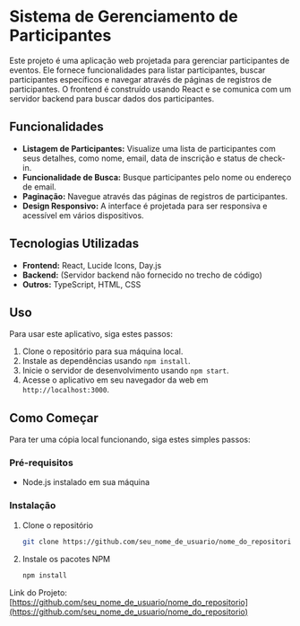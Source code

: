 # Sistema de Gerenciamento de Participantes

Este projeto é uma aplicação web projetada para gerenciar participantes de eventos. Ele fornece funcionalidades para listar participantes, buscar participantes específicos e navegar através de páginas de registros de participantes. O frontend é construído usando React e se comunica com um servidor backend para buscar dados dos participantes.

## Funcionalidades

- **Listagem de Participantes:** Visualize uma lista de participantes com seus detalhes, como nome, email, data de inscrição e status de check-in.
- **Funcionalidade de Busca:** Busque participantes pelo nome ou endereço de email.
- **Paginação:** Navegue através das páginas de registros de participantes.
- **Design Responsivo:** A interface é projetada para ser responsiva e acessível em vários dispositivos.

## Tecnologias Utilizadas

- **Frontend:** React, Lucide Icons, Day.js
- **Backend:** (Servidor backend não fornecido no trecho de código)
- **Outros:** TypeScript, HTML, CSS

## Uso

Para usar este aplicativo, siga estes passos:

1. Clone o repositório para sua máquina local.
2. Instale as dependências usando `npm install`.
3. Inicie o servidor de desenvolvimento usando `npm start`.
4. Acesse o aplicativo em seu navegador da web em `http://localhost:3000`.

## Como Começar

Para ter uma cópia local funcionando, siga estes simples passos:

### Pré-requisitos

- Node.js instalado em sua máquina

### Instalação

1. Clone o repositório
   ```sh
   git clone https://github.com/seu_nome_de_usuario/nome_do_repositorio.git
   ```
2. Instale os pacotes NPM
   ```sh
   npm install
   ```
   
Link do Projeto: [https://github.com/seu_nome_de_usuario/nome_do_repositorio](https://github.com/seu_nome_de_usuario/nome_do_repositorio)
